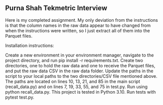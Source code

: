 ## Purna Shah Tekmetric Interview
Here is my completed assignment. My only deviation from the instructions is that the column names in the raw data appear to have changed from when the instructions were written, so I just extract all of them into the Parquet files.

Installation instructions:

Create a new environment in your environment manager, navigate to the project directory, and run pip install -r requirements.txt.
Create two directories, one to hold the raw data and one to receive the Parquet files, and put the raw data CSV in the raw data folder.
Update the paths in the script to your local paths to the two directories/CSV file mentioned above. The paths are located on lines 10, 13, 21, and 85 in the main script (recall_data.py) and on lines 7, 19, 33, 55, and 75 in test.py.
Run using python recall_data.py. This project is tested in Python 3.10.
Run tests with pytest test.py.
